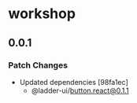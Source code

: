 # workshop

## 0.0.1

### Patch Changes

- Updated dependencies [98fa1ec]
  - @ladder-ui/button.react@0.1.1
